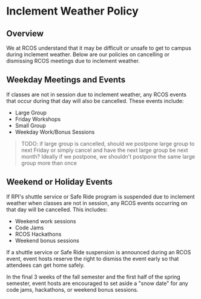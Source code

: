 # Inclement Weather Policy

## Overview

We at RCOS understand that it may be difficult or unsafe to get to campus during inclement weather. Below are our policies on cancelling or dismissing RCOS meetings due to inclement weather.

## Weekday Meetings and Events
If classes are not in session due to inclement weather, any RCOS events that occur during that day will also be cancelled. These events include:
- Large Group
- Friday Workshops
- Small Group
- Weekday Work/Bonus Sessions

> TODO: if large group is cancelled, should we postpone large group to next Friday or simply cancel and have the next large group be next month? Ideally if we postpone, we shouldn't postpone the same large group more than once

## Weekend or Holiday Events

If RPI's shuttle service or Safe Ride program is suspended due to inclement weather when classes are not in session, any RCOS events occurring on that day will be cancelled. This includes:
- Weekend work sessions
- Code Jams
- RCOS Hackathons
- Weekend bonus sessions

If a shuttle service or Safe Ride suspension is announced during an RCOS event, event hosts reserve the right to dismiss the event early so that attendees can get home safely.

In the final 3 weeks of the fall semester and the first half of the spring semester, event hosts are encouraged to set aside a "snow date" for any code jams, hackathons, or weekend bonus sessions.